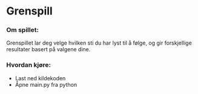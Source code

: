 # Grenspill

### Om spillet:

Grenspillet lar deg velge hvilken sti du har lyst til å følge, og gir forskjellige resultater basert på valgene dine.

### Hvordan kjøre:
  - Last ned kildekoden
  - Åpne main.py fra python

